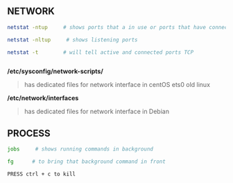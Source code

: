 ## NETWORK


```bash
netstat -ntup     # shows ports that a in use or ports that have connection established
```
```bash
netstat -nltup     # shows listening ports
```

```bash 
netstat -t        # will tell active and connected ports TCP
```

```bash

```


**/etc/sysconfig/network-scripts/**       
> has dedicated files for network interface in centOS ets0 old linux 

 **/etc/network/interfaces**
 > has dedicated files for network interface in Debian 


## PROCESS


```bash
jobs     # shows running commands in background 

fg      # to bring that background command in front

PRESS ctrl + c to kill 
```

```bash

```


```bash

```

